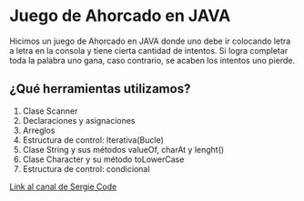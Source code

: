 # Juego de Ahorcado en JAVA

Hicimos un juego de Ahorcado en JAVA donde uno debe ir colocando letra a letra en la consola y tiene cierta cantidad de intentos. Si logra completar toda la palabra uno gana, caso contrario,  se acaben los intentos uno pierde.

## ¿Qué herramientas utilizamos?

1. Clase Scanner
2. Declaraciones y asignaciones
3. Arreglos
4. Estructura de control: Iterativa(Bucle)
5. Clase String y sus métodos valueOf, charAt y lenght()
6. Clase Character y su método toLowerCase
7. Estructura de control: condicional

[Link al canal de Sergie Code](https://www.youtube.com/@SergieCode)
